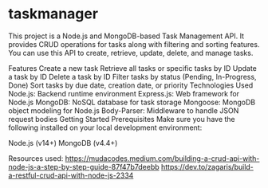 # taskmanager
This project is a Node.js and MongoDB-based Task Management API. It provides CRUD operations for tasks along with filtering and sorting features. You can use this API to create, retrieve, update, delete, and manage tasks.

Features
Create a new task
Retrieve all tasks or specific tasks by ID
Update a task by ID
Delete a task by ID
Filter tasks by status (Pending, In-Progress, Done)
Sort tasks by due date, creation date, or priority
Technologies Used
Node.js: Backend runtime environment
Express.js: Web framework for Node.js
MongoDB: NoSQL database for task storage
Mongoose: MongoDB object modeling for Node.js
Body-Parser: Middleware to handle JSON request bodies
Getting Started
Prerequisites
Make sure you have the following installed on your local development environment:

Node.js (v14+)
MongoDB (v4.4+)

Resources used:
https://mudacodes.medium.com/building-a-crud-api-with-node-js-a-step-by-step-guide-87f47b7deebb
https://dev.to/zagaris/build-a-restful-crud-api-with-node-js-2334
